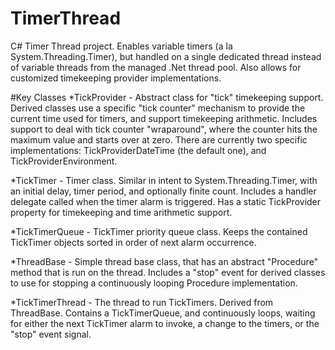 # TimerThread
C# Timer Thread project. Enables variable timers (a la System.Threading.Timer), but handled on a single dedicated thread instead of variable threads from the managed .Net thread pool. Also allows for customized timekeeping provider implementations.

#Key Classes
*TickProvider - Abstract class for "tick" timekeeping support. Derived classes use a specific "tick counter" mechanism to provide the current time used for timers, and support timekeeping arithmetic. Includes support to deal with tick counter "wraparound", where the counter hits the maximum value and starts over at zero. There are currently two specific implementations: TickProviderDateTime (the default one), and TickProviderEnvironment.

*TickTimer - Timer class. Similar in intent to System.Threading.Timer, with an initial delay, timer period, and optionally finite count. Includes a handler delegate called when the timer alarm is triggered. Has a static TickProvider property for timekeeping and time arithmetic support.

*TickTimerQueue - TickTimer priority queue class. Keeps the contained TickTimer objects sorted in order of next alarm occurrence.

*ThreadBase - Simple thread base class, that has an abstract "Procedure" method that is run on the thread. Includes a "stop" event for derived classes to use for stopping a continuously looping Procedure implementation.

*TickTimerThread - The thread to run TickTimers. Derived from ThreadBase. Contains a TickTimerQueue, and continuously loops, waiting for either the next TickTimer alarm to invoke, a change to the timers, or the "stop" event signal.
